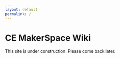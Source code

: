 ```yaml
---
layout: default
permalink: /
---
```


# CE MakerSpace Wiki

This site is under construction. Please come back later.
